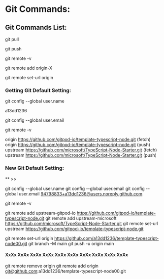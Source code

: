 # Git Commands:

## Git Commands List:

git pull

git push


git remote -v

git remote add origin-X

git remote set-url origin 

### Getting Git Default Setting:

git config --global user.name
>>
a13dd1236

git config --global user.email
>>

git remote -v

>>
origin  https://github.com/gitpod-io/template-typescript-node.git (fetch)
origin  https://github.com/gitpod-io/template-typescript-node.git (push)
upstream        https://github.com/microsoft/TypeScript-Node-Starter.git (fetch)
upstream        https://github.com/microsoft/TypeScript-Node-Starter.git (push)


### New Git Default Setting:

** >> 

git config --global user.name
git config --global user.email
git config --global user.email 94798833+a13dd1236@users.noreply.github.com

git remote -v

git remote add upstream-gitpod-io https://github.com/gitpod-io/template-typescript-node.git
git remote add upstream-microsoft https://github.com/microsoft/TypeScript-Node-Starter.git
git remote set-url upstream https://github.com/gitpod-io/template-typescript-node.git

git remote set-url origin https://github.com/a13dd1236/template-typescript-node00.git
git branch -M main
git push -u origin main


#### XxXx XxXx XxXx XxXx XxXx XxXx XxXx XxXx XxXx XxXx 

git remote remove origin 
git remote add origin git@github.com:a13dd1236/template-typescript-node00.git

